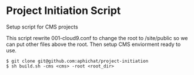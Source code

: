 # Project Initiation Script

Setup script for CMS projects

This script rewrite 001-cloud9.conf to change the root to /site/public so we can put other files above the root. Then setup CMS enviorment ready to use.

	$ git clone git@github.com:aphichat/project-initiation
	$ sh build.sh -cms <cms> -root <root_dir>